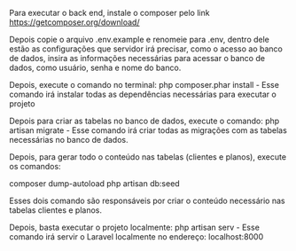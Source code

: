 Para executar o back end, instale o composer pelo link https://getcomposer.org/download/

Depois copie o arquivo .env.example e renomeie para .env, dentro dele estão as configurações que
servidor irá precisar, como o acesso ao banco de dados, insira as informações necessárias para
acessar o banco de dados, como usuário, senha e nome do banco.


Depois, execute o comando no terminal:
php composer.phar install - Esse comando irá instalar todas as dependências necessárias para
executar o projeto

Depois para criar as tabelas no banco de dados, execute o comando:
php artisan migrate - Esse comando irá criar todas as migrações com as tabelas necessárias no banco de dados.

Depois, para gerar todo o conteúdo nas tabelas (clientes e planos), execute os comandos:

composer dump-autoload
php artisan db:seed

Esses dois comando são responsáveis por criar o conteúdo necessário nas tabelas clientes e planos.

Depois, basta executar o projeto localmente:
php artisan serv - Esse comando irá servir o Laravel localmente no endereço: localhost:8000
